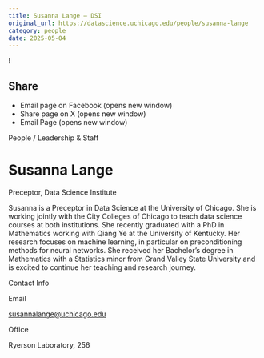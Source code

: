 ```yaml
---
title: Susanna Lange – DSI
original_url: https://datascience.uchicago.edu/people/susanna-lange
category: people
date: 2025-05-04
---
```


<!-- Table-like structure detected -->

!

## Share

* Email page on Facebook (opens new window)
* Share page on X (opens new window)
* Email Page (opens new window)

<!-- Table-like structure detected -->

People / Leadership & Staff

# Susanna Lange

Preceptor, Data Science Institute

Susanna is a Preceptor in Data Science at the University of Chicago. She is working jointly with the City Colleges of Chicago to teach data science courses at both institutions. She recently graduated with a PhD in Mathematics working with Qiang Ye at the University of Kentucky. Her research focuses on machine learning, in particular on preconditioning methods for neural networks. She received her Bachelor’s degree in Mathematics with a Statistics minor from Grand Valley State University and is excited to continue her teaching and research journey.

Contact Info

Email

[susannalange@uchicago.edu](mailto:susannalange@uchicago.edu)

Office

Ryerson Laboratory, 256